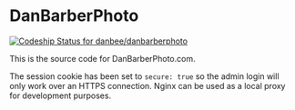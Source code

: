 DanBarberPhoto
==============

[ ![Codeship Status for danbee/danbarberphoto](https://www.codeship.io/projects/b95e97c0-0518-0132-d4b6-223503fac7d3/status)](https://www.codeship.io/projects/30798)

This is the source code for DanBarberPhoto.com.

The session cookie has been set to `secure: true` so the admin login will only
work over an HTTPS connection. Nginx can be used as a local proxy for
development purposes.
